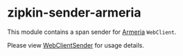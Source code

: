 # zipkin-sender-armeria
This module contains a span sender for [Armeria](https://armeria.dev/) `WebClient`.

Please view [WebClientSender](src/main/java/zipkin2/reporter/armeria/WebClientSender.java)
for usage details.

